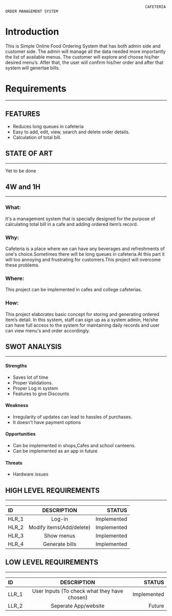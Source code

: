                                                                  CAFETERIA ORDER MANAGEMENT SYSTEM
                                                                 
# Introduction
This is Simple Online Food Ordering System that has both admin side and customer side. The admin will manage all the data needed more importantly the list of available menus. The customer will explore and choose his/her desired menu’s. After that, the user will confirm his/her order and after that system will genertae bills.
    
# Requirements
--------------------------------------------------------------------------------------------------
## FEATURES

* Reduces  long queues in cafeteria
* Easy to add, edit, view, search and delete order details.
* Calculation of total bill.

## STATE OF ART
-------------------------------------------------------------------------------------------------

Yet to be done


## 4W and 1H
----------------------------------------------------------------------------------------------------

### What:
It's a management system that is specially designed for the purpose of calculating total bill in a cafe and adding ordered item’s record.
### Why:
Cafeteria is a place where we can have any beverages and refreshments of one's choice.Sometimes there will be long queues in cafeteria.At this part it will  too annoying and frustrating for customers.This project will overcome these problems.
### Where:
This project can be implemented in cafes and college cafeterias.
### How:
This project elaborates basic concept for storing and generating ordered item’s detail. In this system, staff can sign up as a system admin, He/she can have full access to the system for maintaining daily records and user can view menu's and order accordingly.

## SWOT ANALYSIS
-------------------------------------------------------------------------------------------------
#### Strengths
* Saves lot of time
* Proper Validations.
* Proper Log in system
* Features to give Discounts

#### Weakness
* Irregularity of updates can lead to hassles of purchases.
* It doesn't have payment options

#### Opportunities
* Can be implemented in shops,Cafes and school canteens.
* Can be implemented as an app in future

#### Threats
* Hardware issues

## HIGH LEVEL REQUIREMENTS 
-------------------------------------------------------------------------------------------------
| ID| DESCRIPTION | STATUS |
| :---         |     :---:      |          ---: |
| HLR_1   |    Log-in  | Implemented    |
| HLR_2     | Modify items(Add/delete)       | Implemented      |
| HLR_3   |    Show menus  | Implemented    |
| HLR_4     | Generate bills       | Implemented      |


## LOW LEVEL REQUIREMENTS
--------------------------------------------------------------------------------------------------
| ID| DESCRIPTION | STATUS |
| :---         |     :---:      |          ---: |
| LLR_1   |    User Inputs (To check what they have chosen)  | Implemented    |
| LLR_2     | Seperate App/website      | Future      |



